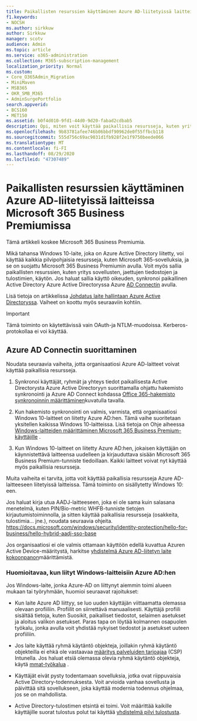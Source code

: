 ```yaml
---
title: Paikallisten resurssien käyttäminen Azure AD-liitetyissä laitteissa Microsoft 365 Business-sovelluksessa
f1.keywords:
- NOCSH
ms.author: sirkkuw
author: Sirkkuw
manager: scotv
audience: Admin
ms.topic: article
ms.service: o365-administration
ms.collection: M365-subscription-management
localization_priority: Normal
ms.custom:
- Core_O365Admin_Migration
- MiniMaven
- MSB365
- OKR_SMB_M365
- AdminSurgePortfolio
search.appverid:
- BCS160
- MET150
ms.assetid: b0f4d010-9fd1-44d0-9d20-fabad2cdbab5
description: Opi, miten voit käyttää paikallisia resursseja, kuten yritys sovelluksia, jaettuja tiedostoja ja tulostimia Azure Active Directorysta, jotka liittyivät Windows 10-laitteeseen.
ms.openlocfilehash: 9b83781afee746b06bbdf90962de0f55ffbcb118
ms.sourcegitcommit: 555d756c69ac9031d1fb928f2e1f9750beede066
ms.translationtype: MT
ms.contentlocale: fi-FI
ms.lasthandoff: 08/29/2020
ms.locfileid: "47307489"
---
```

# <a name="access-on-premises-resources-from-an-azure-ad-joined-device-in-microsoft-365-business-premium"></a>Paikallisten resurssien käyttäminen Azure AD-liitetyissä laitteissa Microsoft 365 Business Premiumissa

Tämä artikkeli koskee Microsoft 365 Business Premiumia.

Mikä tahansa Windows 10-laite, joka on Azure Active Directory liitetty, voi käyttää kaikkia pilvipohjaisia resursseja, kuten Microsoft 365-sovelluksia, ja se on suojattu Microsoft 365 Business Premiumin avulla. Voit myös sallia paikallisten resurssien, kuten yritys sovellusten, jaettujen tiedostojen ja tulostimien, käytön. Jos haluat sallia käyttö oikeuden, synkronoi paikallinen Active Directory Azure Active Directoryssa Azure [AD Connectin](https://docs.microsoft.com/azure/active-directory/connect/active-directory-aadconnect) avulla. 

Lisä tietoja on artikkelissa [Johdatus laite hallintaan Azure Active Directoryssa](https://docs.microsoft.com/azure/active-directory/device-management-introduction).
Vaiheet on koottu myös seuraaviin kohtiin.

> [!IMPORTANT]
> Tämä toiminto on käytettävissä vain OAuth-ja NTLM-muodoissa. Kerberos-protokollaa ei voi käyttää.
 
## <a name="run-azure-ad-connect"></a>Azure AD Connectin suorittaminen

Noudata seuraavia vaiheita, jotta organisaatiosi Azure AD-laitteet voivat käyttää paikallisia resursseja.
  
1. Synkronoi käyttäjät, ryhmät ja yhteys tiedot paikallisesta Active Directorysta Azure Active Directoryyn suorittamalla ohjattu hakemisto synkronointi ja Azure AD Connect kohdassa [Office 365-hakemisto synkronoinnin määrittäminen](https://docs.microsoft.com/microsoft-365/enterprise/set-up-directory-synchronization)kuvatulla tavalla.
    
2. Kun hakemisto synkronointi on valmis, varmista, että organisaatiosi Windows 10-laitteet on liitetty Azure AD:hen. Tämä vaihe suoritetaan yksitellen kaikissa Windows 10-laitteissa. Lisä tietoja on Ohje aiheessa [Windows-laitteiden määrittäminen Microsoft 365 Business Premium-käyttäjille](set-up-windows-devices.md) . 
    
3. Kun Windows 10-laitteet on liitetty Azure AD:hen, jokaisen käyttäjän on käynnistettävä laitteensa uudelleen ja kirjauduttava sisään Microsoft 365 Business Premium-tunniste tiedoillaan. Kaikki laitteet voivat nyt käyttää myös paikallisia resursseja.
    
Muita vaiheita ei tarvita, jotta voit käyttää paikallisia resursseja Azure AD-laitteeseen liitetyissä laitteissa. Tämä toiminto on sisällytetty Windows 10: een. 

Jos haluat kirja utua AADJ-laitteeseen, joka ei ole sama kuin salasana menetelmä, kuten PIN/Bio-metric WHFB-tunniste tietojen kirjautumistoiminnolla, ja sitten käyttää paikallisia resursseja (osakkeita, tulostimia... jne.), noudata seuraavia ohjeita. https://docs.microsoft.com/windows/security/identity-protection/hello-for-business/hello-hybrid-aadj-sso-base
  
Jos organisaatiosi ei ole valmis ottamaan käyttöön edellä kuvattua Azuren Active Device-määritystä, harkitse [yhdistelmä Azure AD-liitetyn laite kokoonpanon](manage-windows-devices.md)määrittämistä.
  
### <a name="considerations-when-you-join-windows-devices-to-azure-ad"></a>Huomioitavaa, kun liityt Windows-laitteisiin Azure AD:hen

Jos Windows-laite, jonka Azure-AD on liittynyt aiemmin toimi alueen mukaan tai työryhmään, huomioi seuraavat rajoitukset:
  
- Kun laite Azure AD liittyy, se luo uuden käyttäjän viittaamatta olemassa olevaan profiiliin. Profiilit on siirrettävä manuaalisesti. Käyttäjä profiili sisältää tietoja, kuten Suosikit, paikalliset tiedostot, selaimen asetukset ja aloitus valikon asetukset. Paras tapa on löytää kolmannen osapuolen työkalu, jonka avulla voit yhdistää nykyiset tiedostot ja asetukset uuteen profiiliin.

- Jos laite käyttää ryhmä käytäntö objekteja, joillakin ryhmä käytäntö objekteilla ei ehkä ole vastaavaa [määritys palveluiden tarjoajaa](https://docs.microsoft.com/windows/configuration/provisioning-packages/how-it-pros-can-use-configuration-service-providers) (CSP) Intunella. Jos haluat etsiä olemassa olevia ryhmä käytäntö objekteja, käytä [mmat-työkalua](https://www.microsoft.com/download/details.aspx?id=45520) .

- Käyttäjät eivät pysty todentamaan sovelluksia, jotka ovat riippuvaisia Active Directory-todennuksesta. Voit arvioida vanhaa sovellusta ja päivittää sitä sovellukseen, joka käyttää modernia todennus ohjelmaa, jos se on mahdollista.

- Active Directory-tulostimen etsintä ei toimi. Voit määrittää kaikille käyttäjille suorat tulostus polut tai käyttää [yhdistelmä pilvi tulostusta](https://docs.microsoft.com/windows-server/administration/hybrid-cloud-print/hybrid-cloud-print-deploy).
